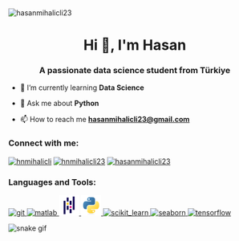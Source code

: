 <img align="center" src="https://i.pinimg.com/564x/1a/a2/d5/1aa2d5dcf28fed0410229c61c3bc4e79.jpg" alt="hasanmihalicli23" height="250px" width="1128px" />
<h1 align="center">Hi 👋, I'm Hasan</h1>
<h3 align="center">A passionate data science student from Türkiye</h3>

- 🌱 I’m currently learning **Data Science**

- 💬 Ask me about **Python**

- 📫 How to reach me **hasanmihalicli23@gmail.com**

<h3 align="left">Connect with me:</h3>
<p align="left">
<a href="https://instagram.com/hnmihalicli" target="blank"><img align="center" src="https://raw.githubusercontent.com/rahuldkjain/github-profile-readme-generator/master/src/images/icons/Social/instagram.svg" alt="hnmihalicli" height="30" width="40" /></a>
<a href="https://twitter.com/hnmihalicli23" target="blank"><img align="center" src="https://raw.githubusercontent.com/rahuldkjain/github-profile-readme-generator/master/src/images/icons/Social/twitter.svg" alt="hnmihalicli23" height="30" width="40" /></a>
<a href="https://linkedin.com/in/hasanmihalicli23" target="blank"><img align="center" src="https://raw.githubusercontent.com/rahuldkjain/github-profile-readme-generator/master/src/images/icons/Social/linked-in-alt.svg" alt="hasanmihalicli23" height="30" width="40" /></a>
</p>

<h3 align="left">Languages and Tools:</h3>
<p align="left"> <a href="https://git-scm.com/" target="_blank" rel="noreferrer"> <img src="https://www.vectorlogo.zone/logos/git-scm/git-scm-icon.svg" alt="git" width="40" height="40"/> </a> <a href="https://www.mathworks.com/" target="_blank" rel="noreferrer"> <img src="https://upload.wikimedia.org/wikipedia/commons/2/21/Matlab_Logo.png" alt="matlab" width="40" height="40"/> </a> <a href="https://pandas.pydata.org/" target="_blank" rel="noreferrer"> <img src="https://raw.githubusercontent.com/devicons/devicon/2ae2a900d2f041da66e950e4d48052658d850630/icons/pandas/pandas-original.svg" alt="pandas" width="40" height="40"/> </a> <a href="https://www.python.org" target="_blank" rel="noreferrer"> <img src="https://raw.githubusercontent.com/devicons/devicon/master/icons/python/python-original.svg" alt="python" width="40" height="40"/> </a> <a href="https://scikit-learn.org/" target="_blank" rel="noreferrer"> <img src="https://upload.wikimedia.org/wikipedia/commons/0/05/Scikit_learn_logo_small.svg" alt="scikit_learn" width="40" height="40"/> </a> <a href="https://seaborn.pydata.org/" target="_blank" rel="noreferrer"> <img src="https://seaborn.pydata.org/_images/logo-mark-lightbg.svg" alt="seaborn" width="40" height="40"/> </a> <a href="https://www.tensorflow.org" target="_blank" rel="noreferrer"> <img src="https://www.vectorlogo.zone/logos/tensorflow/tensorflow-icon.svg" alt="tensorflow" width="40" height="40"/> </a> </p>

![snake gif](https://github.com/hasanmihalicli23/hasanmihalicli23/blob/output/github-contribution-grid-snake.gif)
